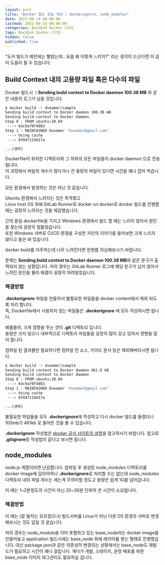 ```yaml
---
layout: post
title: "Docker 빌드 성능 개선 : dockerignore, node_modules"
date: 2021-08-14 00:00:00
lastmod: 2021-08-14 00:00:00
categories: BackEnd Docker CICD 
tags: BackEnd Docker CICD
hidden: false
published: true
---
```


"도커 빌드가 예전에는 빨랐는데.. 요즘 왜 이렇게 느리지?" 라는 생각이 드신다면 이 글이 도움이 될 수 있습니다.  

<!--more-->

## Build Context 내의 고용량 파일 혹은 다수의 파일 

Docker 빌드시 ㅣ**Sending build context to Docker daemon 100.38 MB** 와 같은 내용의 로그가 남을 것입니다.  

~~~bash
$ docker build -t dveamer/sample
Sending build context to Docker daemon 100.38 mB
Sending build context to Docker daemon 
Step 0 : FROM ubuntu:20.04
 ---> 6dc9a70f4083
Step 1 : MAINTAINER Dveamer "dveamer@gmail.com"
 ---> Using cache
 ---> 8f047119d17a

...(생략)

~~~

Dockerfile이 위치한 디렉토리와 그 하위의 모든 파일들이 docker daemon 으로 전송됩니다.  
이 과정에서 파일의 개수가 많다거나 큰 용량의 파일이 있다면 시간을 꽤나 잡아 먹습니다.  

모든 환경에서 발생하는 것은 아닌 것 같습니다.  

Ubuntu 환경에서 느려지는 것은 목격했고  
Linux host OS 위에 GitLab Runner로 docker on docker로 docker 빌드를 진행할 때는 굉장히 느려지는 것을 체감했습니다.  

근데 동일 dockerfile을 가지고 Windows 환경에서 빌드 할 때는 느리지 않아서 원인을 찾는데 굉장히 힘들었습니다.  
또한 Windows 서버로 CI/CD 환경을 구성한 지인의 이야기를 들어보면 크게 느리지 않다고 들은 바 있습니다.  

docker build를 자주하는데 너무 느려진다면 한번쯤 의심해보시기 바랍니다.  
 
문제는 **Sending build context to Docker daemon 100.38 MB**와 같은 문구가 출력되지 않는 상황입니다. 저의 경우는 GitLab Runner 로그에 해당 문구가 남지 않아서 느려진 원인을 몰라 해결이 굉장히 어려웠었습니다.  


### 해결방법

**.dockerignore** 파일을 만들어서 불필요한 파일들을 docker context에서 제외 되도록 처리 합니다.  
즉, Dockerfile에서 사용하지 않는 파일들은 **.dockerignore** 에 모두 작성하시면 됩니다.  

예를들어, 크게 영향을 주는 것이 **.git** 디렉토리 입니다.  
용량은 크지 않으나 내부적으로 디렉토리 파일들을 굉장히 많이 갖고 있어서 영향을 많이 줍니다.  

컴파일 된 결과물만 필요하다면 컴파일 전 소스, 가이드 문서 등은 제외해버리시면 됩니다.  

~~~bash
$ docker build -t dveamer/sample
Sending build context to Docker daemon 461.8 kB
Sending build context to Docker daemon 
Step 0 : FROM ubuntu:20.04
 ---> 6dc9a70f4083
Step 1 : MAINTAINER Dveamer "dveamer@gmail.com"
 ---> Using cache
 ---> 8f047119d17a

...(생략)

~~~

불필요한 파일들을 모두 **.dockerignore**에 작성하고 다시 docker 빌드를 돌렸더니 100mb가 461kb 로 줄어든 것을 볼 수 있습니다.  

**.dockerignore** 작성법은 [docker 공식 사이트의 설명](https://docs.docker.com/engine/reference/builder/#dockerignore-file)을 참고하시기 바랍니다. 참고로 **.gitignore**랑 작성법이 같다고 보시면 됩니다.  


## node_modules

node.js 계열이라면 난감합니다. 컴파일 후 생성된 node_modules 디렉토리를 docker image에 담아야하니 **.dockerignore**로 처리할 수는 없는데 node_modules 디렉토리 내의 파일 개수는 세는게 무의미할 정도고 용량은 쉽게 1G를 넘어갑니다.  

이 때는 1~2분정도의 시간이 아닌 20~30분 단위의 큰 시간이 소요됩니다.  

### 해결방법 

이 때는 (잘 될지는 모르겠으나) 빌드서버를 Linux가 아닌 다른 OS 환경의 서버로 변경해보시는 것도 답일 것 같습니다.  

저의 경우는 node_module을 이미 포함하고 있는 base_node라는 docker image를 만들어놓고 application 빌드시에는 base_node 위에 레이어를 쌓는 형태로 진행했습니다. 대신 package.json과 같은 의존성이 변경되는 상황에서는 base_node도 재빌드가 필요하고 시간이 꽤나 걸립니다. 게다가 개발, 스테이지, 운영 배포를 위한 base_node 이미지 태그관리도 필요하실 겁니다.  


